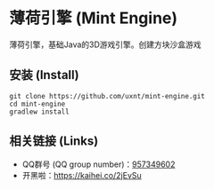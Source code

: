 # 薄荷引擎 (Mint Engine)

薄荷引擎，基础Java的3D游戏引擎。创建方块沙盒游戏

## 安装 (Install)
```
git clone https://github.com/uxnt/mint-engine.git
cd mint-engine
gradlew install
```
 
## 相关链接 (Links)
- QQ群号 (QQ group number)：[957349602](https://jq.qq.com/?_wv=1027&k=AUUDu7tP)
- 开黑啦：https://kaihei.co/2jEvSu
